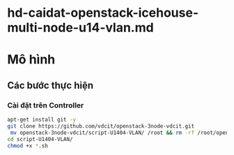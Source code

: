  # hd-caidat-openstack-icehouse-multi-node-u14-vlan.md


# Mô hình


## Các bước thực hiện

### Cài đặt trên Controller 
```sh
apt-get install git -y
git clone https://github.com/vdcit/openstack-3node-vdcit.git
 mv openstack-3node-vdcit/script-U1404-VLAN/ /root && rm -rf /root/openstack-3node-vdcit/
cd script-U1404-VLAN/ 
chmod +x *.sh
```
